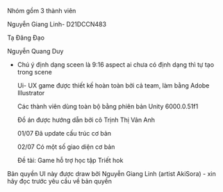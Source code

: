 Nhóm gồm 3 thành viên

Nguyễn Giang Linh- D21DCCN483

Tạ Đăng Đạo

Nguyễn Quang Duy

* Chú ý định dạng sceen là 9:16 aspect ai chưa có định dạng thì tự tạo trong scene

  Ui- UX game được thiết kế hoàn toàn bởi cả team, làm bằng Adobe Illustrator

  Các thành viên dùng toàn bộ bằng phiên bản Unity 6000.0.51f1

  Đồ án được hướng dẫn bởi cô Trịnh Thị Vân Anh


  01/07 Đã update cấu trúc cơ bản

  02/07 Có một số giao diện cơ bản
  
  Đề tài: Game hỗ trợ học tập Triết hok
  
Bản quyền UI này được draw bởi Nguyễn Giang Linh (artist AkiSora) - xin hãy đọc trước yêu cầu về bản quyền 
